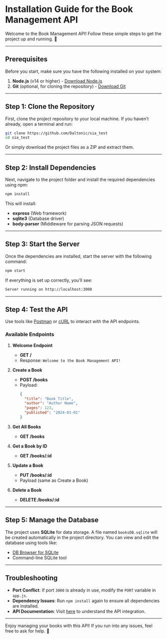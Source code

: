 # Installation Guide for the Book Management API

Welcome to the Book Management API! Follow these simple steps to get the project up and running. 🚀

---

## Prerequisites

Before you start, make sure you have the following installed on your system:

1. **Node.js** (v14 or higher) - [Download Node.js](https://nodejs.org/)
2. **Git** (optional, for cloning the repository) - [Download Git](https://git-scm.com/)

---

## Step 1: Clone the Repository

First, clone the project repository to your local machine. If you haven’t already, open a terminal and run:

```bash
git clone https://github.com/Daltonic/sia_test
cd sia_test
```

Or simply download the project files as a ZIP and extract them.

---

## Step 2: Install Dependencies

Next, navigate to the project folder and install the required dependencies using npm:

```bash
npm install
```

This will install:

- **express** (Web framework)
- **sqlite3** (Database driver)
- **body-parser** (Middleware for parsing JSON requests)

---

## Step 3: Start the Server

Once the dependencies are installed, start the server with the following command:

```bash
npm start
```

If everything is set up correctly, you’ll see:

```bash
Server running on http://localhost:3000
```

---

## Step 4: Test the API

Use tools like [Postman](https://www.postman.com/) or [cURL](https://curl.se/) to interact with the API endpoints.

### Available Endpoints

1. **Welcome Endpoint**

   - **GET /**
   - Response: `Welcome to the Book Management API!`

2. **Create a Book**

   - **POST /books**
   - Payload:
     ```json
     {
       "title": "Book Title",
       "author": "Author Name",
       "pages": 123,
       "published": "2024-01-01"
     }
     ```

3. **Get All Books**

   - **GET /books**

4. **Get a Book by ID**

   - **GET /books/:id**

5. **Update a Book**

   - **PUT /books/:id**
   - Payload (same as Create a Book)

6. **Delete a Book**
   - **DELETE /books/:id**

---

## Step 5: Manage the Database

The project uses **SQLite** for data storage. A file named `booksDB.sqlite` will be created automatically in the project directory. You can view and edit the database using tools like:

- [DB Browser for SQLite](https://sqlitebrowser.org/)
- Command-line SQLite tool

---

## Troubleshooting

- **Port Conflict**: If port `3000` is already in use, modify the `PORT` variable in `app.js`.
- **Dependency Issues**: Run `npm install` again to ensure all dependencies are installed.
- **API Documentation**: Visit [here](https://documenter.getpostman.com/view/3187120/2sAYHzHP92#43ae0dff-9670-4ee9-ae8c-d393c3b27ad8) to understand the API integration.

---

Enjoy managing your books with this API! If you run into any issues, feel free to ask for help. 🎉
